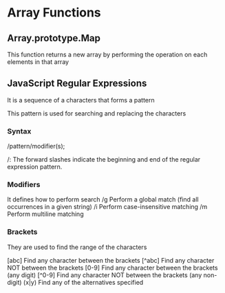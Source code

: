 # Array Functions

## Array.prototype.Map

This function returns a new array by performing the operation on each elements in that array

## JavaScript Regular Expressions

It is a sequence of a characters that forms a pattern

This pattern is used for searching and replacing the characters

### Syntax

/pattern/modifier(s);

/: The forward slashes indicate the beginning and end of the regular expression pattern.

### Modifiers

It defines how to perform search
/g Perform a global match (find all occurrences in a given string)
/i Perform case-insensitive matching
/m Perform multiline matching

### Brackets

They are used to find the range of the characters

[abc] Find any character between the brackets
[^abc] Find any character NOT between the brackets
[0-9] Find any character between the brackets (any digit)
[^0-9] Find any character NOT between the brackets (any non-digit)
(x|y) Find any of the alternatives specified
